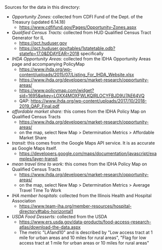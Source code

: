 Sources for the data in this directory:

* *Opportunity Zones:* collected from CDFI Fund of the Dept. of the Treasury (updated 6.14.18)
  * https://www.cdfifund.gov/Pages/Opportunity-Zones.aspx
* *Qualified Census Tracts:* collected from HUD Qualified Census Tract Generator for IL
  * https://qct.huduser.gov
  * https://qct.huduser.gov/tables/1statetable.odb?statefp=17.0&DDAYEAR=2018 specifically
* *IHDA Opportunity Areas:* collected from the IDHA Opportunity Areas page and accompanying PolicyMap
  * https://www.ihda.org/wp-content/uploads/2015/07/Listing_For_IHDA_Website.xlsx
  * https://www.ihda.org/developers/market-research/opportunity-areas/
  * https://www.policymap.com/widget?sid=1695&wkey=LOXX4MOXFWLKQIRLOCYFBJD9U7AE64VQ
  * QAP: https://www.ihda.org/wp-content/uploads/2017/10/2018-2019_QAP_Final.pdf
* *affordable market share:* this comes from the IDHA Policy Map on Qualified Census Tracts
  * https://www.ihda.org/developers/market-research/opportunity-areas/
  * on the map, select New Map > Determination Metrics > Affordable Market Share
* *transit:* this comes from the Google Maps API service. It is as accurate as Google Maps itself.
  * https://developers.google.com/maps/documentation/javascript/examples/layer-transit
* *mean travel time to work:* this comes from the IDHA Policy Map on Qualified Census Tracts
  * https://www.ihda.org/developers/market-research/opportunity-areas/
  * on the map, select New Map > Determination Metrics > Average Travel Time To Work
* *IHA member hospitals:* collected from the Illinois Health and Hospital Association
  * https://www.team-iha.org/member-resources/hospital-directory#tabs-horizontal1
* *USDA Food Desserts:* collected from the USDA
  * https://www.ers.usda.gov/data-products/food-access-research-atlas/download-the-data.aspx
  * The metric "LA1and10" and is described by "Low access tract at 1 mile for urban areas and 10 miles for rural areas", "Flag for low access tract at 1 mile for urban areas or 10 miles for rural areas"

